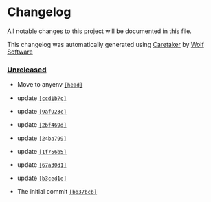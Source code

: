 # Changelog

All notable changes to this project will be documented in this file.


This changelog was automatically generated using [Caretaker](https://github.com/DevelopersToolbox/caretaker) by [Wolf Software](https://github.com/WolfSoftware)

### [Unreleased](https://github.com/DockerToolbox/rbenv/compare/v0.1.0...HEAD)

- Move to anyenv [`[head]`](https://github.com/DockerToolbox/rbenv/commit/)

- update [`[ccd1b7c]`](https://github.com/DockerToolbox/rbenv/commit/ccd1b7c495bc205696c6d9fdb9bfeb2a25b4f752)

- update [`[9af923c]`](https://github.com/DockerToolbox/rbenv/commit/9af923c36aef8f1bcd8b1b2ee0af6b5e43d3c033)

- update [`[2bf469d]`](https://github.com/DockerToolbox/rbenv/commit/2bf469d0856dce0e7b5bf292cc6455c13e277cf8)

- update [`[24ba799]`](https://github.com/DockerToolbox/rbenv/commit/24ba79993efe4bc693ac6a732025055672673bfb)

- update [`[1f756b5]`](https://github.com/DockerToolbox/rbenv/commit/1f756b5dd51b892cf135c46c10399fe53a4c05e0)

- update [`[67a30d1]`](https://github.com/DockerToolbox/rbenv/commit/67a30d13ce16a7b7fe2e1429e3301b0320f1b13c)

- update [`[b3ced1e]`](https://github.com/DockerToolbox/rbenv/commit/b3ced1ef2d5a02ccb2c496a936ed114d0e22cf9c)

- The initial commit [`[bb37bcb]`](https://github.com/DockerToolbox/rbenv/commit/bb37bcb344c02fdf6d95bdb7d1fb5c28d0660adf)

